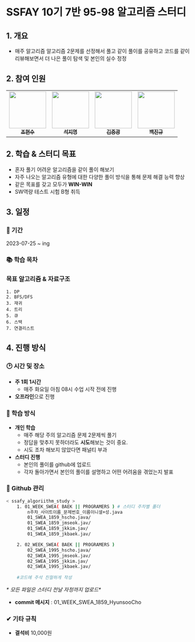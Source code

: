 # SSFAY 10기 7반 95-98 알고리즘 스터디

## 1. 개요

- 매주 알고리즘 알고리즘 2문제를 선정해서 풀고 같이 풀이를 공유하고 코드를 같이 리뷰해보면서 더 나은 풀이 탐색 및 본인의 실수 정정

## 2. 참여 인원

<table>
  <tr>
    <td align="center"><a href="https://github.com/hyunsoo10"><img src="https://avatars.githubusercontent.com/u/139304756?v=4" width="100px;" alt=""/><br /><sub><b>조현수</b></sub></a><br /></td>
    <td align="center"><a href="https://github.com/jseok0917"><img src="https://avatars.githubusercontent.com/u/139304962?v=4" width="100px;" alt=""/><br /><sub><b>석지명</b></sub></a><br /></td>
    <td align="center"><a href="https://github.com/kimjungkwang1"><img src="https://avatars.githubusercontent.com/u/134460604?v=4" width="100px;" alt=""/><br /><sub><b>김중광</b></sub></a><br /></td>
    <td align="center"><a href="https://github.com/qorwlsrb01"><img src="https://avatars.githubusercontent.com/u/139304778?v=4" width="100px;" alt=""/><br /><sub><b>백진규</b></sub></a><br /></td>   
  </tr>
</table>

## 2. 학습 & 스터디 목표

- 혼자 풀기 어려운 알고리즘을 같이 풀이 해보기
- 자주 나오는 알고리즘 유형에 대한 다양한 풀이 방식을 통해 문제 해결 능력 향상
- 같은 목표를 갖고 모두가 **WIN-WIN**
- SW역량 테스트 시험 B형 취득

## 3. 일정
### 📅 기간

2023-07-25 ~ ing


### 📚 학습 목차


### 목표 알고리즘 & 자료구조
    1. DP
    2. BFS/DFS
    3. 재귀
    4. 트리
    5. 큐
    6. 스택
    7. 연결리스트

## 4. 진행 방식

### 🕑 시간 및 장소

- **주 1회 1시간**
    - 매주 화요일 아침 08시 수업 시작 전에 진행
- **오프라인**으로 진행

### 📖 학습 방식

- **개인 학습**
    - 매주 해당 주의 알고리즘 문제 2문제씩 풀기
    - 정답을 맞추지 못하더라도 **시도**해보는 것이 중요.
    - 시도 조차 해보지 않았다면 패널티 부과
- **스터디 진행**
    - 본인의 풀이를 github에 업로드
    - 각자 돌아가면서 본인의 풀이를 설명하고 어떤 어려움을 겪었는지 발표

### 💾 Github 관리 

```bash
< ssafy_algoriithm_study >
	1. 01_WEEK_SWEA( BAEK || PROGRAMERS ) # 스터디 주차별 폴더
        n주차_사이트이름_문제번호_이름이니셜+성.java
		01_SWEA_1859_hscho.java/
        01_SWEA_1859_jmseok.jav/		
        01_SWEA_1859_jkkim.jav/		
        01_SWEA_1859_jkbaek.jav/

    2. 02_WEEK_SWEA( BAEK || PROGRAMERS )
		02_SWEA_1995_hscho.java/
        02_SWEA_1995_jmseok.jav/		
        02_SWEA_1995_jkkim.jav/		
        02_SWEA_1995_jkbaek.jav/
		
    #코드에 주석 친절하게 작성

```

**\** 모든 파일은 스터디 전날 자정까지 업로드\**

- **commit 메시지** : 01_WEEK_SWEA_1859_HyunsooCho


### ✔ 기타 규칙

- **결석비** 10,000원